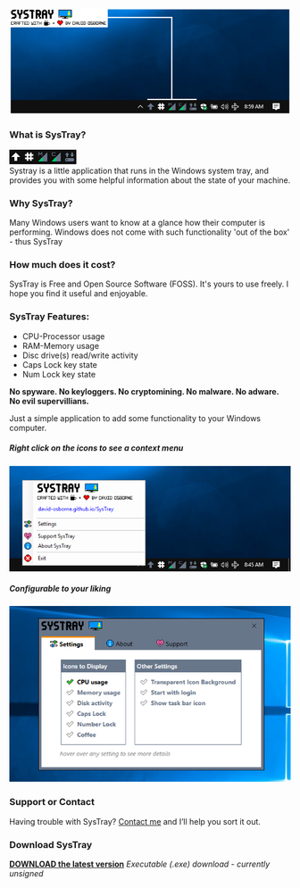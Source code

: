 ![Systray](assets/SysTray_desktop.png)<br>
### What is SysTray?
![SysTray Animated](assets/SysTray.gif)<br>
Systray is a little application that runs in the Windows system tray, and provides you with some helpful information about the state of your machine.
### Why SysTray?
Many Windows users want to know at a glance how their computer is performing.  Windows does not come with such functionality 'out of the box' - thus SysTray
### How much does it cost?
SysTray is Free and Open Source Software (FOSS).  It's yours to use freely.  I hope you find it useful and enjoyable.
### SysTray Features:
- CPU-Processor usage
- RAM-Memory usage
- Disc drive(s) read/write activity
- Caps Lock key state
- Num Lock key state

**No spyware.  No keyloggers.  No cryptomining.  No malware.  No adware.  No evil supervillians.**

Just a simple application to add some functionality to your Windows computer.
##### Right click on the icons to see a context menu<br>
![Right Click Menu](assets/SysTray_menu.png)
##### Configurable to your liking<br>
![Settings Window](assets/SysTray_desktop_03.png)

### Support or Contact
Having trouble with SysTray?  [Contact me](mailto://david.osborne@outlook.com) and I’ll help you sort it out.

### Download SysTray
**[DOWNLOAD the latest version](https://github.com/david-osborne/SysTray/releases/tag/v0.1-beta)**  *Executable (.exe) download - currently unsigned*
